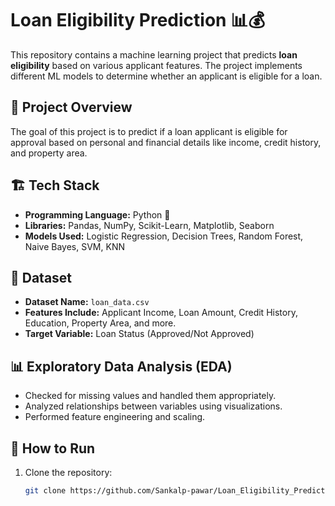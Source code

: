 # Loan Eligibility Prediction 📊💰

This repository contains a machine learning project that predicts **loan eligibility** based on various applicant features. The project implements different ML models to determine whether an applicant is eligible for a loan.

## 📌 Project Overview
The goal of this project is to predict if a loan applicant is eligible for approval based on personal and financial details like income, credit history, and property area.

## 🏗️ Tech Stack
- **Programming Language:** Python 🐍
- **Libraries:** Pandas, NumPy, Scikit-Learn, Matplotlib, Seaborn
- **Models Used:** Logistic Regression, Decision Trees, Random Forest, Naive Bayes, SVM, KNN

## 📂 Dataset
- **Dataset Name:** `loan_data.csv`
- **Features Include:** Applicant Income, Loan Amount, Credit History, Education, Property Area, and more.
- **Target Variable:** Loan Status (Approved/Not Approved)

## 📊 Exploratory Data Analysis (EDA)
- Checked for missing values and handled them appropriately.
- Analyzed relationships between variables using visualizations.
- Performed feature engineering and scaling.

## 🚀 How to Run
1. Clone the repository:
   ```bash
   git clone https://github.com/Sankalp-pawar/Loan_Eligibility_Prediction.git

